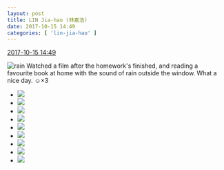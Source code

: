 ```yaml
---
layout: post
title: LIN Jia-hao (林嘉浩)
date: 2017-10-15 14:49
categories: [ 'lin-jia-hao' ]
---
```


<div class="weibo-info">
  <a href="http://weibo.com/6210352257/Fqud1bpiX">2017-10-15 14:49</a>
</div>

![rain](http://img.t.sinajs.cn/t4/appstyle/expression/ext/normal/50/rain.gif) Watched a film after the homework's finished, and reading a favourite book at home with the sound of rain outside the window. What a nice day. :relaxed:×3

<!-- more -->

<ul class="weibo-pic-list-3">
  <li class="weibo-pic">
    <a href="https://wx4.sinaimg.cn/mw690/006Mi0jTly1fkixa4ka2aj31o02yo7wh.jpg"><img src="https://wx4.sinaimg.cn/thumb150/006Mi0jTly1fkixa4ka2aj31o02yo7wh.jpg" /></a>
  </li>
  <li class="weibo-pic">
    <a href="https://wx2.sinaimg.cn/mw690/006Mi0jTly1fkixa79j30j31o02yoe81.jpg"><img src="https://wx2.sinaimg.cn/thumb150/006Mi0jTly1fkixa79j30j31o02yoe81.jpg" /></a>
  </li>
  <li class="weibo-pic">
    <a href="https://wx3.sinaimg.cn/mw690/006Mi0jTly1fkixa9yf6aj31o02you0x.jpg"><img src="https://wx3.sinaimg.cn/thumb150/006Mi0jTly1fkixa9yf6aj31o02you0x.jpg" /></a>
  </li>
  <li class="weibo-pic">
    <a href="https://wx3.sinaimg.cn/mw690/006Mi0jTly1fkixa3c10oj31o02yonpd.jpg"><img src="https://wx3.sinaimg.cn/thumb150/006Mi0jTly1fkixa3c10oj31o02yonpd.jpg" /></a>
  </li>
  <li class="weibo-pic">
    <a href="https://wx3.sinaimg.cn/mw690/006Mi0jTly1fkixack61ij31o02yob29.jpg"><img src="https://wx3.sinaimg.cn/thumb150/006Mi0jTly1fkixack61ij31o02yob29.jpg" /></a>
  </li>
  <li class="weibo-pic">
    <a href="https://wx1.sinaimg.cn/mw690/006Mi0jTly1fkixafxcfxj31o02yokjl.jpg"><img src="https://wx1.sinaimg.cn/thumb150/006Mi0jTly1fkixafxcfxj31o02yokjl.jpg" /></a>
  </li>
  <li class="weibo-pic">
    <a href="https://wx4.sinaimg.cn/mw690/006Mi0jTly1fkixajkthuj32c0340b29.jpg"><img src="https://wx4.sinaimg.cn/thumb150/006Mi0jTly1fkixajkthuj32c0340b29.jpg" /></a>
  </li>
  <li class="weibo-pic">
    <a href="https://wx2.sinaimg.cn/mw690/006Mi0jTly1fkixam45f6j31o02yob29.jpg"><img src="https://wx2.sinaimg.cn/thumb150/006Mi0jTly1fkixam45f6j31o02yob29.jpg" /></a>
  </li>
  <li class="weibo-pic">
    <a href="https://wx2.sinaimg.cn/mw690/006Mi0jTly1fkixaogac0j31o02yo7wh.jpg"><img src="https://wx2.sinaimg.cn/thumb150/006Mi0jTly1fkixaogac0j31o02yo7wh.jpg" /></a>
  </li>
</ul>
